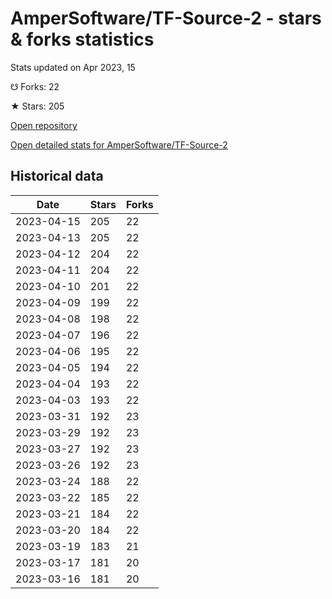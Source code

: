 # AmperSoftware/TF-Source-2 - stars & forks statistics

Stats updated on Apr 2023, 15

☋ Forks: 22

★ Stars: 205

[Open repository](https://github.com/AmperSoftware/TF-Source-2)

[Open detailed stats for AmperSoftware/TF-Source-2](https://reviewgithub.com/rep/AmperSoftware/TF-Source-2)

## Historical data
| Date | Stars | Forks |
|------|-------|-------|
| 2023-04-15 | 205 | 22 | 
| 2023-04-13 | 205 | 22 | 
| 2023-04-12 | 204 | 22 | 
| 2023-04-11 | 204 | 22 | 
| 2023-04-10 | 201 | 22 | 
| 2023-04-09 | 199 | 22 | 
| 2023-04-08 | 198 | 22 | 
| 2023-04-07 | 196 | 22 | 
| 2023-04-06 | 195 | 22 | 
| 2023-04-05 | 194 | 22 | 
| 2023-04-04 | 193 | 22 | 
| 2023-04-03 | 193 | 22 | 
| 2023-03-31 | 192 | 23 | 
| 2023-03-29 | 192 | 23 | 
| 2023-03-27 | 192 | 23 | 
| 2023-03-26 | 192 | 23 | 
| 2023-03-24 | 188 | 22 | 
| 2023-03-22 | 185 | 22 | 
| 2023-03-21 | 184 | 22 | 
| 2023-03-20 | 184 | 22 | 
| 2023-03-19 | 183 | 21 | 
| 2023-03-17 | 181 | 20 | 
| 2023-03-16 | 181 | 20 | 

